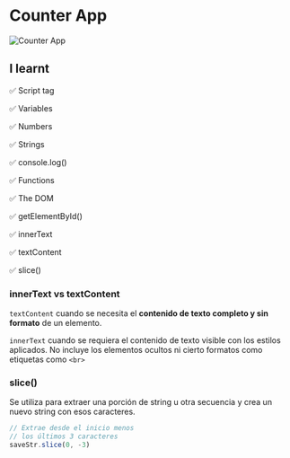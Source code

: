 # Counter App

![Counter App](./desktop.avif)

## I learnt

✅ Script tag

✅ Variables

✅ Numbers

✅ Strings

✅ console.log()

✅ Functions

✅ The DOM

✅ getElementById()

✅ innerText

✅ textContent

✅ slice()

### innerText vs textContent
`textContent` cuando se necesita el **contenido de texto completo y sin formato** de un elemento.

`innerText` cuando se requiera el contenido de texto visible con los estilos aplicados. No incluye los elementos ocultos ni cierto formatos como etiquetas como `<br>`

### slice()
Se utiliza para extraer una porción de string u otra secuencia y crea un nuevo string con esos caracteres.
```js
// Extrae desde el inicio menos
// los últimos 3 caracteres
saveStr.slice(0, -3)
```